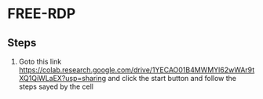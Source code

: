 # FREE-RDP
## Steps
1. Goto this link https://colab.research.google.com/drive/1YECAO01B4MWMYl62wWAr9tXQ1QiWLaEX?usp=sharing and click the start button and follow the steps sayed by the cell
